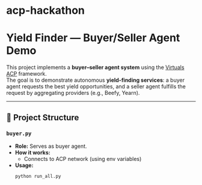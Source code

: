 # acp-hackathon
# Yield Finder — Buyer/Seller Agent Demo

This project implements a **buyer–seller agent system** using the [Virtuals ACP](https://virtuals.io) framework.  
The goal is to demonstrate autonomous **yield-finding services**: a buyer agent requests the best yield opportunities, and a seller agent fulfills the request by aggregating providers (e.g., Beefy, Yearn).

---

## 📂 Project Structure

### `buyer.py`
- **Role:** Serves as buyer agent.
- **How it works:**
  - Connects to ACP network (using env variables)
- **Usage:** 
  ```bash
  python run_all.py
